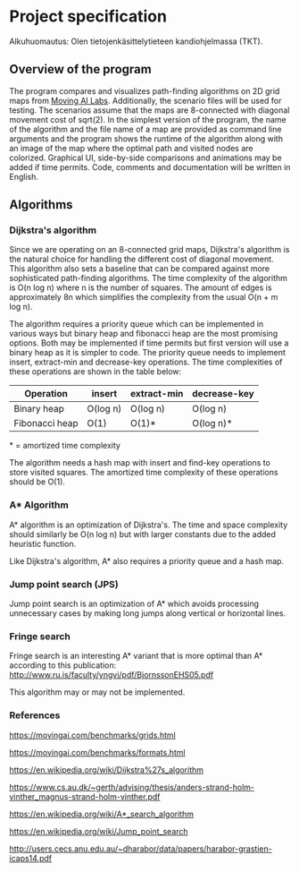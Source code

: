 # Project specification

Alkuhuomautus: Olen tietojenkäsittelytieteen kandiohjelmassa (TKT).

## Overview of the program

The program compares and visualizes path-finding algorithms on 2D grid maps from [Moving AI Labs](https://movingai.com/benchmarks/grids.html). Additionally, the scenario files will be used for testing. The scenarios assume that the maps are 8-connected with diagonal movement cost of sqrt(2). In the simplest version of the program, the name of the algorithm and the file name of a map are provided as command line arguments and the program shows the runtime of the algorithm along with an image of the map where the optimal path and visited nodes are colorized. Graphical UI, side-by-side comparisons and animations may be added if time permits. Code, comments and documentation will be written in English.

## Algorithms

### Dijkstra's algorithm

Since we are operating on an 8-connected grid maps, Dijkstra's algorithm is the natural choice for handling the different cost of diagonal movement. This algorithm also sets a baseline that can be compared against more sophisticated path-finding algorithms. The time complexity of the algorithm is O(n log n) where n is the number of squares. The amount of edges is approximately 8n which simplifies the complexity from the usual O(n + m log n).

The algorithm requires a priority queue which can be implemented in various ways but binary heap and fibonacci heap are the most promising options. Both may be implemented if time permits but first version will use a binary heap as it is simpler to code. The priority queue needs to implement insert, extract-min and decrease-key operations. The time complexities of these operations are shown in the table below:

| Operation      | insert   | extract-min | decrease-key |
|----------------|----------|-------------|--------------|
| Binary heap    | O(log n) | O(log n)    | O(log n)     |
| Fibonacci heap | O(1)     | O(1)*       | O(log n)*    |

\* = amortized time complexity

The algorithm needs a hash map with insert and find-key operations to store visited squares. The amortized time complexity of these operations should be O(1).

### A* Algorithm

A* algorithm is an optimization of Dijkstra's. The time and space complexity should similarly be O(n log n) but with larger constants due to the added heuristic function. 

Like Dijkstra's algorithm, A*  also requires a priority queue and a hash map.

### Jump point search (JPS)

Jump point search is an optimization of A* which avoids processing unnecessary cases by making long jumps along vertical or horizontal lines.

### Fringe search

Fringe search is an interesting A* variant that is more optimal than A* according to this publication: http://www.ru.is/faculty/yngvi/pdf/BjornssonEHS05.pdf

This algorithm may or may not be implemented.

### References

https://movingai.com/benchmarks/grids.html

https://movingai.com/benchmarks/formats.html

https://en.wikipedia.org/wiki/Dijkstra%27s_algorithm

https://www.cs.au.dk/~gerth/advising/thesis/anders-strand-holm-vinther_magnus-strand-holm-vinther.pdf

https://en.wikipedia.org/wiki/A*_search_algorithm

https://en.wikipedia.org/wiki/Jump_point_search

http://users.cecs.anu.edu.au/~dharabor/data/papers/harabor-grastien-icaps14.pdf